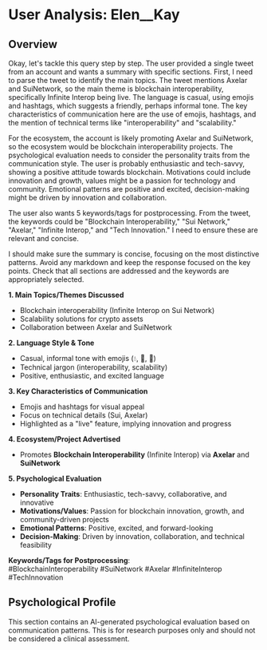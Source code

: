 # User Analysis: Elen__Kay

## Overview

<think>
Okay, let's tackle this query step by step. The user provided a single tweet from an account and wants a summary with specific sections. First, I need to parse the tweet to identify the main topics. The tweet mentions Axelar and SuiNetwork, so the main theme is blockchain interoperability, specifically Infinite Interop being live. The language is casual, using emojis and hashtags, which suggests a friendly, perhaps informal tone. The key characteristics of communication here are the use of emojis, hashtags, and the mention of technical terms like "interoperability" and "scalability." 

For the ecosystem, the account is likely promoting Axelar and SuiNetwork, so the ecosystem would be blockchain interoperability projects. The psychological evaluation needs to consider the personality traits from the communication style. The user is probably enthusiastic and tech-savvy, showing a positive attitude towards blockchain. Motivations could include innovation and growth, values might be a passion for technology and community. Emotional patterns are positive and excited, decision-making might be driven by innovation and collaboration.

The user also wants 5 keywords/tags for postprocessing. From the tweet, the keywords could be "Blockchain Interoperability," "Sui Network," "Axelar," "Infinite Interop," and "Tech Innovation." I need to ensure these are relevant and concise.

I should make sure the summary is concise, focusing on the most distinctive patterns. Avoid any markdown and keep the response focused on the key points. Check that all sections are addressed and the keywords are appropriately selected.
</think>

**1. Main Topics/Themes Discussed**  
- Blockchain interoperability (Infinite Interop on Sui Network)  
- Scalability solutions for crypto assets  
- Collaboration between Axelar and SuiNetwork  

**2. Language Style & Tone**  
- Casual, informal tone with emojis (💧, 🦾, 🌊)  
- Technical jargon (interoperability, scalability)  
- Positive, enthusiastic, and excited language  

**3. Key Characteristics of Communication**  
- Emojis and hashtags for visual appeal  
- Focus on technical details (Sui, Axelar)  
- Highlighted as a "live" feature, implying innovation and progress  

**4. Ecosystem/Project Advertised**  
- Promotes **Blockchain Interoperability** (Infinite Interop) via **Axelar** and **SuiNetwork**  

**5. Psychological Evaluation**  
- **Personality Traits**: Enthusiastic, tech-savvy, collaborative, and innovative  
- **Motivations/Values**: Passion for blockchain innovation, growth, and community-driven projects  
- **Emotional Patterns**: Positive, excited, and forward-looking  
- **Decision-Making**: Driven by innovation, collaboration, and technical feasibility  

**Keywords/Tags for Postprocessing**:  
#BlockchainInteroperability #SuiNetwork #Axelar #InfiniteInterop #TechInnovation

## Psychological Profile

This section contains an AI-generated psychological evaluation based on communication patterns. This is for research purposes only and should not be considered a clinical assessment.